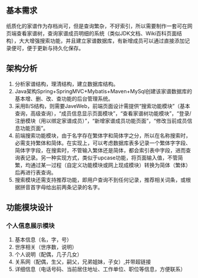 ## 基本需求
纸质化的家谱作为存档尚可，但是查询繁杂，不好索引，所以需要制作一套可在网页端查看家谱树，查询家谱成员明细的系统（类似JDK文档、Wiki百科页面结构），大大增强搜索功能，并且建立家谱数据库，有新增成员可以通过直接添加记录便可，便于更新与持久化保存。

## 架构分析
1. 分析家谱结构，理清结构，建立数据库结构。
2. Java架构Spring+SpringMVC+Mybatis+Maven+MySql创建该家谱数据库的基本增、删、改、查功能的后台管理系统。
3. 采用B/S结构，则需要JaveWeb，前端页面设计需提供“搜索功能模块”（基本查询，高级查询），“成员信息显示页面模块”，“查看家谱树功能模块”，“登录/注册模块（用以绑定家谱成员）”，“新增家谱成员功能页面”，“修改当前成员信息功能页面”。
4. 前端搜索功能模块，由于名字存在繁体字和简体字之分，所以在名称搜索时，必需支持繁体和简体。在实现上，可以考虑数据库表多记录一个繁体字字段、简体字字段，在搜索时，不管输入繁体还是简体，都会索引表中字段，进而查询表记录。另一种实现方式，类似于upcase功能，将页面输入值，不管简繁，均通过某一过程（自定义功能模块或网上现成模块）转换为简体（繁体）后再进行表查询。
5. 搜索模块还需支持推荐功能，即用户查询不到任何记录，推荐相关词条，或根据拼音首字母给出前两条记录的名字。


## 功能模块设计

### 个人信息展示模块
1. 基本信息（名，字，号）
2. 世序相关（世序数，说明）
3. 个人说明（配偶，几子几女）
4. 关系网（配偶，生父，嗣父，兄弟姐妹，子女）,并带超链接
5. 详细信息（电话号码、当前居住地址、工作单位、职位等信息，方便联系）